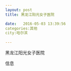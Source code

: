 ```yaml
--- 
layout: post 
title: 黑龙江阳光女子医院

date:   2016-05-03 13:39:56 
categories:其他  
city:哈尔滨
  
--- 
```

   
黑龙江阳光女子医院

信息

